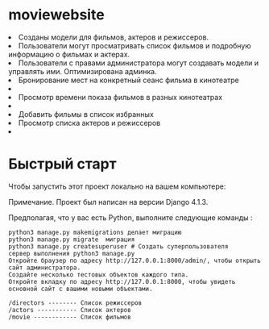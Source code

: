 # moviewebsite

<li>Созданы модели для фильмов, актеров и режиссеров.</li>
  <li>Пользователи могут просматривать список фильмов и подробную информацию о фильмах и актерах.</li>
<li>Пользователи с правами администратора могут создавать модели и управлять ими. Оптимизирована админка.</li>
<li>Бронирование мест на конкретный сеанс фильма в кинотеатре<li>
    <li>Просмотр времени показа фильмов в разных кинотеатрах<li>
    <li>Добавить фильмы в список избранных</li>
    <li>Просмотр списка актеров и режиссеров<li>



# Быстрый старт


Чтобы запустить этот проект локально на вашем компьютере:

Примечание. Проект был написан на версии Django 4.1.3.

Предполагая, что у вас есть Python, выполните следующие команды :

```
python3 manage.py makemigrations делает миграцию
python3 manage.py migrate  миграция 
python3 manage.py createsuperuser # Создать суперпользователя
сервер выполнения python3 manage.py
Откройте браузер по адресу http://127.0.0.1:8000/admin/, чтобы открыть сайт администратора.
Создайте несколько тестовых объектов каждого типа.
Откройте вкладку по адресу http://127.0.0.1:8000, чтобы увидеть основной сайт с вашими новыми объектами.
```



```
/directors -------- Список режиссеров
/actors ----------- Список актеров
/movie ------------ Список фильмов

```

